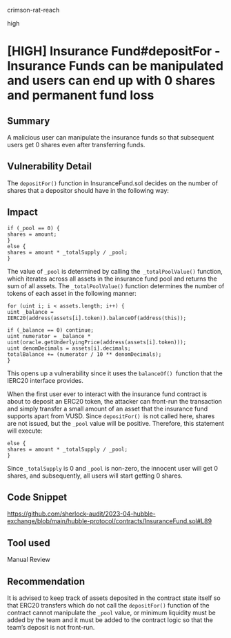 crimson-rat-reach

high

# [HIGH] Insurance Fund#depositFor - Insurance Funds can be manipulated and users can end up with 0 shares and permanent fund loss

## Summary
A malicious user can manipulate the insurance funds so that subsequent users get 0 shares even after transferring funds.

## Vulnerability Detail
The `depositFor()` function in InsuranceFund.sol decides on the number of shares that a depositor should have in the following way:

## Impact
```solidity
if (_pool == 0) {
shares = amount;
} 
else {
shares = amount * _totalSupply / _pool;
}
```
The value of `_pool` is determined by calling the` _totalPoolValue()` function, which iterates across all assets in the insurance fund pool and returns the sum of all assets. The `_totalPoolValue()` function determines the number of tokens of each asset in the following manner:

```solidity
for (uint i; i < assets.length; i++) {
uint _balance = IERC20(address(assets[i].token)).balanceOf(address(this));

if (_balance == 0) continue;
uint numerator = _balance * uint(oracle.getUnderlyingPrice(address(assets[i].token)));
uint denomDecimals = assets[i].decimals;
totalBalance += (numerator / 10 ** denomDecimals);
}
```
This opens up a vulnerability since it uses the `balanceOf() `function that the IERC20 interface provides.

When the first user ever to interact with the insurance fund contract is about to deposit an ERC20 token, the attacker can front-run the transaction and simply transfer a small amount of an asset that the insurance fund supports apart from VUSD. Since `depositFor() `is not called here, shares are not issued, but the `_pool` value will be positive. Therefore, this statement will execute:

```solidity
else {
shares = amount * _totalSupply / _pool;
}
```
Since `_totalSupply` is 0 and `_pool` is non-zero, the innocent user will get 0 shares, and subsequently, all users will start getting 0 shares.

## Code Snippet
https://github.com/sherlock-audit/2023-04-hubble-exchange/blob/main/hubble-protocol/contracts/InsuranceFund.sol#L89

## Tool used

Manual Review

## Recommendation
It is advised to keep track of assets deposited in the contract state itself so that ERC20 transfers which do not call the `depositFor()` function of the contract cannot manipulate the `_pool` value, or minimum liquidity must be added by the team and it must be added to the contract logic so that the team’s deposit is not front-run.
